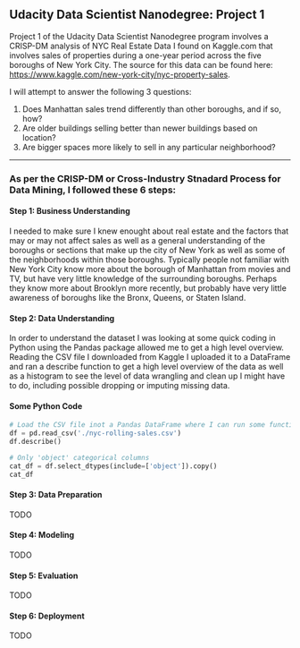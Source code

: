 ## Udacity Data Scientist Nanodegree: Project 1

Project 1 of the Udacity Data Scientist Nanodegree program involves a CRISP-DM analysis of NYC Real Estate Data I found on Kaggle.com that involves sales of properties during a one-year period across the five boroughs of New York City. The source for this data can be found here: https://www.kaggle.com/new-york-city/nyc-property-sales.

I will attempt to answer the following 3 questions:

1. Does Manhattan sales trend differently than other boroughs, and if so, how?
2. Are older buildings selling better than newer buildings based on location?
3. Are bigger spaces more likely to sell in any particular neighborhood?

---

### As per the CRISP-DM or Cross-Industry Stnadard Process for Data Mining, I followed these 6 steps:

#### Step 1: Business Understanding
I needed to make sure I knew enought about real estate and the factors that may or may not affect sales as well as a general understanding of the boroughs or sections that make up the city of New York as well as some of the neighborhoods within those boroughs. Typically people not familiar with New York City know more about the borough of Manhattan from movies and TV, but have very little knowledge of the surrounding boroughs. Perhaps they know more about Brooklyn more recently, but probably have very little awareness of boroughs like the Bronx, Queens, or Staten Island.

#### Step 2: Data Understanding
In order to understand the dataset I was looking at some quick coding in Python using the Pandas package allowed me to get a high level overview. Reading the CSV file I downloaded from Kaggle I uploaded it to a DataFrame and ran a describe function to get a high level overview of the data as well as a histogram to see the level of data wrangling and clean up I might have to do, including possible dropping or imputing missing data.

#### Some Python Code

```python
# Load the CSV file inot a Pandas DataFrame where I can run some functions to tell me more about the data I was looking at
df = pd.read_csv('./nyc-rolling-sales.csv')
df.describe()

# Only 'object' categorical columns
cat_df = df.select_dtypes(include=['object']).copy()
cat_df
```

#### Step 3: Data Preparation
TODO

#### Step 4: Modeling
TODO

#### Step 5: Evaluation
TODO

#### Step 6: Deployment
TODO
